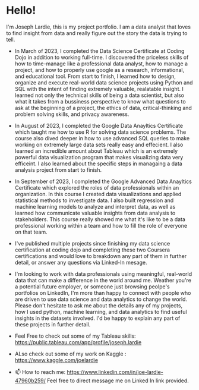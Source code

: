 # **Hello!**
I'm Joseph Lardie, this is my project portfolio. I am a data analyst that loves to find insight from data and really figure out the story the data is trying to tell.
-  In March of 2023, I completed the Data Science Certificate at Coding Dojo in addition to working full-time. I discovered the priceless skills of how to time-manage like a professional data analyst, how to manage a project, and how to properly use google as a research, informational, and educational tool. From start to finish, I learned how to design, organize and execute real-world data science projects using Python and SQL with the intent of finding extremely valuable, realatable insight. I learned not only the technical skills of being a data scientist, but also what it takes from a bussiness perspective to know what questions to ask at the beginning of a project, the ethics of data, critical-thinking and problem solving skills, and privacy awareness.
-  In August of 2023, I completed the Google Data Anayltics Certificate which taught me how to use R for solving data science problems. The course also dived deeper in how to use advanced SQL queries to make working on extremely large data sets really easy and effecient. I also learned an incredible amount about Tableau which is an extremely powerful data visualization program that makes visualizing data very efficeint. I also learned about the specific steps in managaing a data analysis project from start to finish.
-  In September of 2023, I completed the Google Advanced Data Anayltics Certificate which explored the roles of data professionals within an organization. In this course I created data visualizations and applied statistical methods to investigate data. I also built regression and machine learning models to analyze and interpret data, as well as learned how communicate valuable insights from data analysis to stakeholders. This course really showed me what it's like to be a data professional working within a team and how to fill the role of everyone on that team.
-  I've published multiple projects since finishing my data science certification at coding dojo and completing these two Coursera certifications and would love to breakdown any part of them in further detail, or answer any questions via Linked-In mesage.
- I'm looking to work with data professionals using meaningful, real-world data that can make a difference in the world around me. Weather you're a potential future employer, or someone just browsing peolpe's portfolios on LinkedIn, I'm more than happy to connect with people who are driven to use data science and data analytics to change the world. Please don't hesitate to ask me about the details any of my projects, how I used python, machine learning, and data analytics to find useful insights in the datasets involved. I'd be happy to explain any part of these projects in further detail.

- Feel Free to check out some of my Tableau skills:  https://public.tableau.com/app/profile/joseph.lardie

- ALso check out some of my work on Kaggle :  https://www.kaggle.com/joelardie

- 📫 How to reach me: https://www.linkedin.com/in/joe-lardie-47960b259/  Feel free to direct message me on Linked In link provided.
